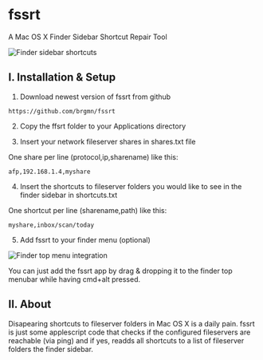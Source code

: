 # fssrt
A Mac OS X Finder Sidebar Shortcut Repair Tool

![Finder sidebar shortcuts](https://raw.githubusercontent.com/brgmn/fssrt/documentation/images/finder-sidebar.png)

## I. Installation & Setup

1) Download newest version of fssrt from github

```
https://github.com/brgmn/fssrt
```
2) Copy the ffsrt folder to your Applications directory

3) Insert your network fileserver shares in shares.txt file

One share per line (protocol,ip,sharename) like this:

```
afp,192.168.1.4,myshare
```

4) Insert the shortcuts to fileserver folders you would like to see in the finder sidebar in shortcuts.txt

One shortcut per line (sharename,path) like this:

```
myshare,inbox/scan/today
```

5) Add fssrt to your finder menu (optional)

![Finder top menu integration](https://raw.githubusercontent.com/brgmn/fssrt/documentation/images/finder-menu.png)

You can just add the fssrt app by drag & dropping it to the finder top menubar while having cmd+alt pressed.

## II. About

Disapearing shortcuts to fileserver folders in Mac OS X is a daily pain. fssrt is just some applescript code that checks if the configured fileservers are reachable (via ping) and if yes, readds all shortcuts to a list of fileserver folders the finder sidebar. 

